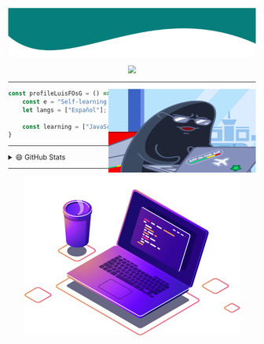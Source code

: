 <img src="./img/banner.png" width="100%" height="100px" />

<p align="center">
  <img src="https://img.shields.io/badge/JavaScript-F7DF1E?style=for-the-badge&logo=javascript&logoColor=black" />
</p>

---------------

<img align="right" width="300" height="170" src="./img/profile-gif.gif" />

```js
const profileLuisFOsG = () => {
    const e = "Self-learning Programmer Developer";
    let langs = ["Español"];

    const learning = ["JavaScript", "React", "English"]
}
```

---------------

<details>
  <summary>😄 GitHub Stats</summary>

---------------

  <div align="center" width="100%">
    <img width="50%" src="https://github-readme-streak-stats.herokuapp.com/?user=luisfosg&theme=gotham" alt="LuisFOsG"><img width="50%" src="https://github-readme-stats.vercel.app/api?username=LuisFOsG&show_icons=true&theme=gotham&count_private=true&show_owner=true&include_all_commits=true" alt="LuisFOsG's github stats">
  </div>

</details>

---------------

<p align="center">
  <img src="./img/computer.png" />
</p>

<!--
Mas cosas a tener en cuenta :0

- 🔭 I’m currently working on ...
- 🌱 I’m currently learning ...
- 👯 I’m looking to collaborate on ...
- 🤔 I’m looking for help with ...
- 💬 Ask me about ...
- 📫 How to reach me: ...
- 😄 Pronouns: ...
- ⚡ Fun fact: ...

#### Redes Sociales

🏡 [website][website] **|**
🐦 [twitter][twitter] **|**
📺 [youtube][youtube] **|**
📷 [instagram][instagram] **|**
👔 [linkedin][linkedin]

-->
